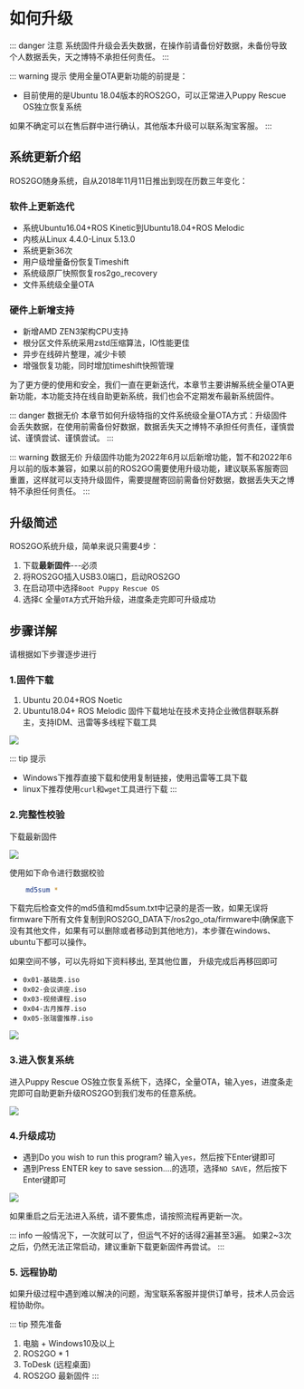 # 如何升级

::: danger 注意
系统固件升级会丢失数据，在操作前请备份好数据，未备份导致个人数据丢失，天之博特不承担任何责任。
:::

::: warning 提示
使用全量OTA更新功能的前提是：
- 目前使用的是Ubuntu 18.04版本的ROS2GO，可以正常进入Puppy Rescue OS独立恢复系统

如果不确定可以在售后群中进行确认，其他版本升级可以联系淘宝客服。
:::

## 系统更新介绍

ROS2GO随身系统，自从2018年11月11日推出到现在历数三年变化：

### 软件上更新迭代

- 系统Ubuntu16.04+ROS Kinetic到Ubuntu18.04+ROS Melodic
- 内核从Linux 4.4.0-Linux 5.13.0
- 系统更新36次
- 用户级增量备份恢复Timeshift
- 系统级原厂快照恢复ros2go_recovery
- 文件系统级全量OTA

### 硬件上新增支持

- 新增AMD ZEN3架构CPU支持
- 根分区文件系统采用zstd压缩算法，IO性能更佳
- 异步在线碎片整理，减少卡顿
- 增强恢复功能，同时增加timeshift快照管理

为了更方便的使用和安全，我们一直在更新迭代，本章节主要讲解系统全量OTA更新功能，本功能支持在线自助更新系统，我们也会不定期发布最新系统固件。

::: danger 数据无价
本章节如何升级特指的文件系统级全量OTA方式：升级固件会丢失数据，在使用前需备份好数据，数据丢失天之博特不承担任何责任，谨慎尝试、谨慎尝试、谨慎尝试。
:::

::: warning 数据无价
升级固件功能为2022年6月以后新增功能，暂不和2022年6月以前的版本兼容，如果以前的ROS2GO需要使用升级功能，建议联系客服寄回重置，这样就可以支持升级固件，需要提醒寄回前需备份好数据，数据丢失天之博特不承担任何责任。
:::

## 升级简述

ROS2GO系统升级，简单来说只需要4步：

1. 下载**最新固件**---必须
2. 将ROS2GO插入USB3.0端口，启动ROS2GO
3. 在启动项中选择`Boot Puppy Rescue OS`
4. 选择`C` 全量`OTA`方式开始升级，进度条走完即可升级成功

## 步骤详解

请根据如下步骤逐步进行

### 1.固件下载

1. Ubuntu 20.04+ROS Noetic
2. Ubuntu18.04+ ROS Melodic
固件下载地址在技术支持企业微信群联系群主，支持IDM、迅雷等多线程下载工具

![](https://tianbot-pic.oss-cn-beijing.aliyuncs.com/tianbot/202209201554838.png)

::: tip 提示
- Windows下推荐直接下载和使用复制链接，使用迅雷等工具下载
- linux下推荐使用`curl`和`wget`工具进行下载
:::

### 2.完整性校验

下载最新固件

![](https://tianbot-pic.oss-cn-beijing.aliyuncs.com/tianbot/202112071352213.webp)

使用如下命令进行数据校验
```bash
    md5sum *
```

下载完后检查文件的md5值和md5sum.txt中记录的是否一致，如果无误将firmware下所有文件复制到ROS2GO_DATA下/ros2go_ota/firmware中(确保底下没有其他文件，如果有可以删除或者移动到其他地方)，本步骤在windows、ubuntu下都可以操作。

如果空间不够，可以先将如下资料移出, 至其他位置， 升级完成后再移回即可
- `0x01-基础类.iso`
- `0x02-会议讲座.iso`
- `0x03-视频课程.iso`
- `0x04-古月推荐.iso`
- `0x05-张瑞雷推荐.iso`


![](https://tianbot-pic.oss-cn-beijing.aliyuncs.com/tianbot/202112071350446.webp)

### 3.进入恢复系统
进入Puppy Rescue OS独立恢复系统下，选择C，全量OTA，输入yes，进度条走完即可自助更新升级ROS2GO到我们发布的任意系统。

![](https://tianbot-pic.oss-cn-beijing.aliyuncs.com/tianbot/202112071358548.webp)



### 4.升级成功

- 遇到Do you wish to run this program? 输入`yes`，然后按下Enter键即可
- 遇到Press ENTER key to save session....的选项，选择`NO SAVE`，然后按下Enter键即可

![](https://tianbot-pic.oss-cn-beijing.aliyuncs.com/tianbot/202112071413754.webp)

如果重启之后无法进入系统，请不要焦虑，请按照流程再更新一次。

::: info
一般情况下，一次就可以了，但运气不好的话得2遍甚至3遍。
如果2~3次之后，仍然无法正常启动，建议重新下载更新固件再尝试。
:::

### 5. 远程协助

如果升级过程中遇到难以解决的问题，淘宝联系客服并提供订单号，技术人员会远程协助你。

::: tip 预先准备
1. 电脑 + Windows10及以上
2. ROS2GO * 1
3. ToDesk (远程桌面)
4. ROS2GO 最新固件 
:::
